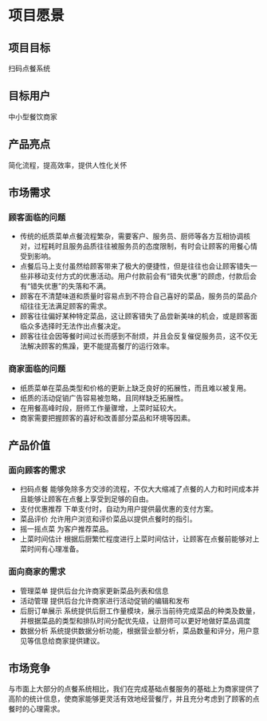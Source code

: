 # 项目愿景

## 项目目标

扫码点餐系统

## 目标用户

中小型餐饮商家

## 产品亮点

简化流程，提高效率，提供人性化关怀

## 市场需求

### 顾客面临的问题

- 传统的纸质菜单点餐流程繁杂，需要客户、服务员、厨师等各方互相协调核对，过程耗时且服务品质往往被服务员的态度限制，有时会让顾客的用餐心情受到影响。
- 点餐后马上支付虽然给顾客带来了极大的便捷性，但是往往也会让顾客错失一些非移动支付方式的优惠活动。用户付款前会有“错失优惠”的顾虑，付款后会有“错失优惠”的失落和不满。
- 顾客在不清楚味道和质量时容易点到不符合自己喜好的菜品，服务员的菜品介绍往往无法满足顾客的需求。
- 顾客往往偏好某种特定菜品，这让顾客错失了品尝新美味的机会，或是顾客面临众多选择时无法作出点餐决定。
- 顾客往往会因等餐时间过长而感到不耐烦，并且会反复催促服务员，这不仅无法解决顾客的焦躁，更不能提高餐厅的运行效率。

### 商家面临的问题

- 纸质菜单在菜品类型和价格的更新上缺乏良好的拓展性，而且难以被复用。
- 纸质的活动促销广告容易被忽略，且同样缺乏拓展性。
- 在用餐高峰时段，厨师工作量骤增，上菜时延较大。
- 商家需要把握顾客的喜好和改善部分菜品和环境等因素。

## 产品价值

### 面向顾客的需求

- 扫码点餐
  能够免除多方交涉的流程，不仅大大缩减了点餐的人力和时间成本并且能够让顾客在点餐上享受到足够的自由。
- 支付优惠推荐
  下单支付时，自动为用户提供最优惠的支付方案。
- 菜品评价
  允许用户浏览和评价菜品以提供点餐时的指引。
- 摇一摇点菜
  为客户推荐菜品。
- 上菜时间估计
  根据后厨繁忙程度进行上菜时间估计，让顾客在点餐前能够对上菜时间有心理准备。

### 面向商家的需求

- 管理菜单
  提供后台允许商家更新菜品列表和信息
- 活动管理
  提供后台允许商家进行活动促销的编辑和发布
- 后厨订单展示
  系统提供后厨工作量模块，展示当前待完成菜品的种类及数量，并根据菜品的类型和排队时间分配优先级，让厨师可以更好地做好菜品调度
- 数据分析
  系统提供数据分析功能，根据营业额分析，菜品数量和评分，用户意见等信息给商家提供建议。

## 市场竞争

与市面上大部分的点餐系统相比，我们在完成基础点餐服务的基础上为商家提供了高阶的统计信息，使商家能够更灵活有效地经营餐厅，并且充分考虑到了顾客的点餐时的心理需求。